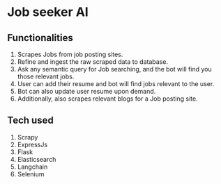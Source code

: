 # Job seeker AI

## Functionalities
1. Scrapes Jobs from job posting sites.
2. Refine and ingest the raw scraped data to database.
3. Ask any semantic query for Job searching, and the bot will find you those relevant jobs.
4. User can add their resume and bot will find jobs relevant to the user.
5. Bot can also update user resume upon demand.
6. Additionally, also scrapes relevant blogs for a Job posting site.

## Tech used
1. Scrapy
2. ExpressJs
3. Flask
4. Elasticsearch
5. Langchain
6. Selenium
